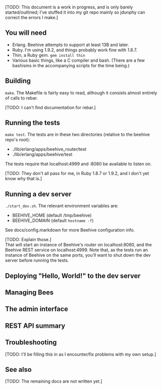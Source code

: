 [TODO:  This document is a work in progress, and is only barely
started/outlined; I've stuffed it into my git repo mainly so jdunphy can
correct the errors I make.]

## You will need

* Erlang.  Beehive attempts to support at least 13B and later.
* Ruby.  I'm using 1.9.2, and things probably work fine with 1.8.7.
* Thin, a Ruby gem.  `gem install thin`
* Various basic things, like a C compiler and bash.  (There are a few
bashisms in the accompanying scripts for the time being.)

## Building

`make`.  The Makefile is fairly easy to read, although it consists
almost entirely of calls to rebar.

[TODO:  I can't find documentation for rebar.]

## Running the tests

`make test`.  The tests are in these two directories (relative to the
beehive repo's root):

* ./lib/erlang/apps/beehive_router/test
* ./lib/erlang/apps/beehive/test

The tests require that localhost:4999 and :8080 be available to listen on.

[TODO:  They don't all pass for me, in Ruby 1.8.7 or 1.9.2, and I don't
yet know why that is.]

## Running a dev server

`./start_dev.sh`.  The relevant environment variables are:

 * BEEHIVE_HOME (default /tmp/beehive)
 * BEEHIVE_DOMAIN (default `hostname -f`)

See docs/config.markdown for more Beehive configuration info.

[TODO: Explain those.]  
That will start an instance of Beehive's
router on localhost:8080, and the Beehive REST service on
localhost:4999.  Note that, as the tests run an instance of Beehive on
the same ports, you'll want to shut down the dev server before running
the tests.

## Deploying "Hello, World!" to the dev server

## Managing Bees

## The admin interface

## REST API summary

## Troubleshooting
[TODO:  I'll be filling this in as I encounter/fix problems with my own
setup.]

## See also
[TODO:  The remaining docs are not written yet.]
